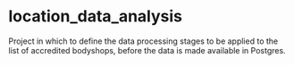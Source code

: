 # location_data_analysis

Project in which to define the data processing stages to be applied to the list of accredited bodyshops, before the data is made available in Postgres.